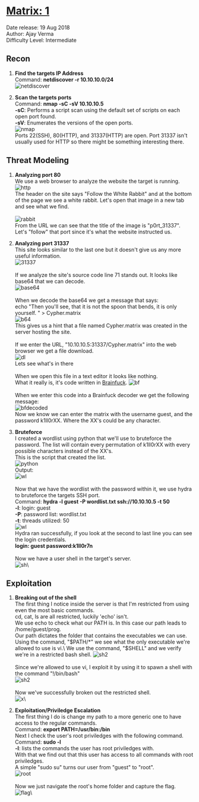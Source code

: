 # [Matrix: 1](https://www.vulnhub.com/entry/matrix-1,259/)
Date release: 19 Aug 2018\
Author: Ajay Verma\
Difficulty Level: Intermediate

## Recon
1. **Find the targets IP Address**\
Command: **netdiscover -r 10.10.10.0/24**\
![netdiscover](https://github.com/francobel/CTF-Writeups/blob/master/Vulnhub/Matrix:%201/Images/1.png "netdiscover")

2. **Scan the targets ports**\
Command: **nmap -sC -sV 10.10.10.5**\
**-sC**: Performs a script scan using the default set of scripts on each open port found.\
**-sV**: Enumerates the versions of the open ports.\
![nmap](https://github.com/francobel/CTF-Writeups/blob/master/Vulnhub/Matrix:%201/Images/2.png "nmap")\
Ports 22(SSH), 80(HTTP), and 31337(HTTP) are open.
Port 31337 isn't usually used for HTTP so there might be something interesting there.

## Threat Modeling
1. **Analyzing port 80**\
We use a web browser to analyze the website the target is running.\
![http](https://github.com/francobel/CTF-Writeups/blob/master/Vulnhub/Matrix:%201/Images/3.png "http")\
The header on the site says "Follow the White Rabbit" and at the bottom of the page we see a white rabbit. Let's open that image in a new tab and see what we find.\
\
![rabbit](https://github.com/francobel/CTF-Writeups/blob/master/Vulnhub/Matrix:%201/Images/4.png "rabbit")\
From the URL we can see that the title of the image is "p0rt_31337". Let's "follow" that port since it's what the website instructed us.

2. **Analyzing port 31337**\
This site looks similar to the last one but it doesn't give us any more useful information.\
![31337](https://github.com/francobel/CTF-Writeups/blob/master/Vulnhub/Matrix:%201/Images/5.png "31337")\
\
If we analyze the site's source code line 71 stands out. It looks like base64 that we can decode.\
![base64](https://github.com/francobel/CTF-Writeups/blob/master/Vulnhub/Matrix:%201/Images/6.png "base64")\
\
When we decode the base64 we get a message that says:\
echo "Then you'll see, that it is not the spoon that bends, it is only yourself. " > Cypher.matrix\
![b64](https://github.com/francobel/CTF-Writeups/blob/master/Vulnhub/Matrix:%201/Images/7.png "b64")\
This gives us a hint that a file named Cypher.matrix was created in the server hosting the site.\
\
If we enter the URL, "10.10.10.5:31337/Cypher.matrix" into the web browser we get a file download.\
![dl](https://github.com/francobel/CTF-Writeups/blob/master/Vulnhub/Matrix:%201/Images/8.png "dl")\
Lets see what's in there\
\
When we open this file in a text editor it looks like nothing.\
What it really is, it's code written in [Brainfuck](https://en.wikipedia.org/wiki/Brainfuck).
![bf](https://github.com/francobel/CTF-Writeups/blob/master/Vulnhub/Matrix:%201/Images/9.png "bf")\
\
When we enter this code into a Brainfuck decoder we get the following message:\
![bfdecoded](https://github.com/francobel/CTF-Writeups/blob/master/Vulnhub/Matrix:%201/Images/10.png "bfdecoded")\
Now we know we can enter the matrix with the username guest, and the password k1ll0rXX. Where the XX's could be any character.

3. **Bruteforce**\
I created a wordlist using python that we'll use to bruteforce the password. The list will contain every permutation of k1ll0rXX with every possible characters instead of the XX's.\
This is the script that created the list.\
![python](https://github.com/francobel/CTF-Writeups/blob/master/Vulnhub/Matrix:%201/Images/11.png "python")\
Output:\
![wl](https://github.com/francobel/CTF-Writeups/blob/master/Vulnhub/Matrix:%201/Images/12.png "wl")\
\
Now that we have the wordlist with the password within it, we use hydra to bruteforce the targets SSH port.\
Command: **hydra -l guest -P wordlist.txt ssh://10.10.10.5 -t 50**\
**-l**: login: guest\
**-P**: password list: wordlist.txt\
**-t**: threads utilized: 50\
![wl](https://github.com/francobel/CTF-Writeups/blob/master/Vulnhub/Matrix:%201/Images/13.png "wl")\
Hydra ran successfully, if you look at the second to last line you can see the login credentials.\
**login: guest password:k1ll0r7n**\
\
Now we have a user shell in the target's server.\
![sh](https://github.com/francobel/CTF-Writeups/blob/master/Vulnhub/Matrix:%201/Images/14.png "sh")\

## Exploitation
1. **Breaking out of the shell**\
The first thing I notice inside the server is that I'm restricted from using even the most basic commands.\
cd, cat, ls are all restricted, luckily 'echo' isn't.\
We use echo to check what our PATH is. In this case our path leads to /home/guest/prog.\
Our path dictates the folder that contains the executables we can use.\
Using the command, "$PATH/*" we see what the only executable we're allowed to use is vi.\
We use the command, "$SHELL" and we verify we're in a restricted bash shell. 
![sh2](https://github.com/francobel/CTF-Writeups/blob/master/Vulnhub/Matrix:%201/Images/15.png "sh2")\
\
Since we're allowed to use vi, I exploit it by using it to spawn a shell with the command "!/bin/bash"\
![sh2](https://github.com/francobel/CTF-Writeups/blob/master/Vulnhub/Matrix:%201/Images/16.png "sh2")\
\
Now we've successfully broken out the restricted shell.\
![x](https://github.com/francobel/CTF-Writeups/blob/master/Vulnhub/Matrix:%201/Images/x.png "x")\

2. **Exploitation/Priviledge Escalation**\
The first thing I do is change my path to a more generic one to have access to the regular commands.\
Command: **export PATH=/usr/bin:/bin**\
Next I check the user's root priviledges with the following command.\
Command: **sudo -l**\
**-l**: lists the commands the user has root priviledges with.\
With that we find out that this user has access to all commands with root priviledges.\
A simple "sudo su" turns our user from "guest" to "root".\
![root](https://github.com/francobel/CTF-Writeups/blob/master/Vulnhub/Matrix:%201/Images/17.png "root")\
\
Now we just navigate the root's home folder and capture the flag.\
![flag](https://github.com/francobel/CTF-Writeups/blob/master/Vulnhub/Matrix:%201/Images/18.png "flag")\











